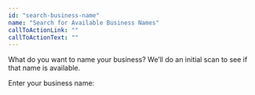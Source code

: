 ```yaml
---
id: "search-business-name"
name: "Search for Available Business Names"
callToActionLink: ""
callToActionText: ""
---
```


What do you want to name your business? We’ll do an initial scan to see if that name is available.

Enter your business name:
